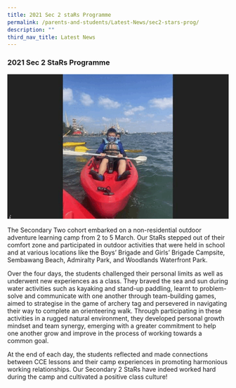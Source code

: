 ```yaml
---
title: 2021 Sec 2 staRs Programme
permalink: /parents-and-students/Latest-News/sec2-stars-prog/
description: ""
third_nav_title: Latest News
---
```


### 2021 Sec 2 StaRs Programme

![](/images/sec2starsprogramme.gif)

The Secondary Two cohort embarked on a non-residential outdoor adventure learning camp from 2 to 5 March. Our StaRs stepped out of their comfort zone and participated in outdoor activities that were held in school and at various locations like the Boys’ Brigade and Girls’ Brigade Campsite, Sembawang Beach, Admiralty Park, and Woodlands Waterfront Park.

Over the four days, the students challenged their personal limits as well as underwent new experiences as a class. They braved the sea and sun during water activities such as kayaking and stand-up paddling, learnt to problem-solve and communicate with one another through team-building games, aimed to strategise in the game of archery tag and persevered in navigating their way to complete an orienteering walk. Through participating in these activities in a rugged natural environment, they developed personal growth mindset and team synergy, emerging with a greater commitment to help one another grow and improve in the process of working towards a common goal.

At the end of each day, the students reflected and made connections between CCE lessons and their camp experiences in promoting harmonious working relationships. Our Secondary 2 StaRs have indeed worked hard during the camp and cultivated a positive class culture!
